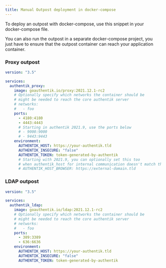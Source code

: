```yaml
---
title: Manual Outpost deployment in docker-compose
---
```


To deploy an outpost with docker-compose, use this snippet in your docker-compose file.

You can also run the outpost in a separate docker-compose project, you just have to ensure that the outpost container can reach your application container.

### Proxy outpost

```yaml
version: "3.5"

services:
  authentik_proxy:
    image: goauthentik.io/proxy:2021.12.1-rc2
    # Optionally specify which networks the container should be
    # might be needed to reach the core authentik server
    # networks:
    #   - foo
    ports:
      - 4180:4180
      - 4443:4443
      # Starting in authentik 2021.9, use the ports below
      # - 9000:9000
      # - 9443:9443
    environment:
      AUTHENTIK_HOST: https://your-authentik.tld
      AUTHENTIK_INSECURE: "false"
      AUTHENTIK_TOKEN: token-generated-by-authentik
      # Starting with 2021.9, you can optionally set this too
      # when authentik_host for internal communication doesn't match the public URL
      # AUTHENTIK_HOST_BROWSER: https://external-domain.tld
```

### LDAP outpost

```yaml
version: "3.5"

services:
  authentik_ldap:
    image: goauthentik.io/ldap:2021.12.1-rc2
    # Optionally specify which networks the container should be
    # might be needed to reach the core authentik server
    # networks:
    #   - foo
    ports:
      - 389:3389
      - 636:6636
    environment:
      AUTHENTIK_HOST: https://your-authentik.tld
      AUTHENTIK_INSECURE: "false"
      AUTHENTIK_TOKEN: token-generated-by-authentik
```
